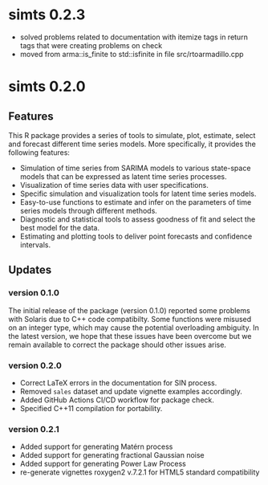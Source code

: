 # simts 0.2.3

- solved problems related to documentation with itemize tags in return tags that were creating problems on check
- moved from arma::is_finite to std::isfinite in file src/rtoarmadillo.cpp


# simts 0.2.0

## Features

This R package provides a series of tools to simulate, plot, estimate, select and forecast different time series models. More specifically, it provides the following features:

- Simulation of time series from SARIMA models to various state-space models that can be expressed as latent time series processes.
- Visualization of time series data with user specifications.
- Specific simulation and visualization tools for latent time series models.
- Easy-to-use functions to estimate and infer on the parameters of time series models through different methods.
- Diagnostic and statistical tools to assess goodness of fit and select the best model for the data.
- Estimating and plotting tools to deliver point forecasts and confidence intervals.
  

## Updates

### version 0.1.0

The initial release of the package (version 0.1.0) reported some problems with Solaris due to C++ code compatibilty. Some functions were misused on an integer type, which may cause the potential overloading ambiguity. In the latest version, we hope that these issues have been overcome but we remain available to correct the package should other issues arise.

### version 0.2.0

- Correct LaTeX errors in the documentation for SIN process.
- Removed `sales` dataset and update vignette examples accordingly.
- Added GitHub Actions CI/CD workflow for package check.
- Specified C++11 compilation for portability.

### version 0.2.1

- Added support for generating Matérn process
- Added support for generating fractional Gaussian noise
- Added support for generating Power Law Process
- re-generate vignettes roxygen2 v.7.2.1 for HTML5 standard compatibility

